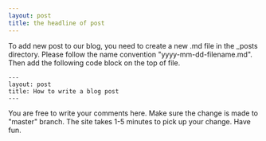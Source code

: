 ```yaml
---
layout: post
title: the headline of post
---
```


To add new post to our blog, you need to create a new .md file in the _posts directory. Please follow the name convention "yyyy-mm-dd-filename.md". Then add the following code block on the top of file. 
```
---
layout: post
title: How to write a blog post
---

```

You are free to write your comments here. Make sure the change is made to "master" branch. The site takes 1-5 minutes to pick up your change. 
Have fun. 
